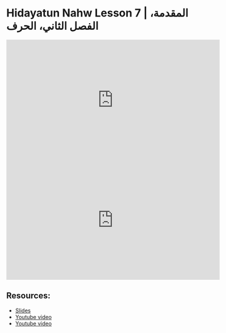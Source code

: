 # Hidayatun Nahw Lesson 7 | المقدمة، الفصل الثاني، الحرف

<iframe width="560" height="315" src="https://www.youtube-nocookie.com/embed/_WF_H5aUdnU?start=0" frameborder="0" allow="accelerometer; autoplay; encrypted-media; gyroscope; picture-in-picture" allowfullscreen="allowfullscreen"></iframe><BR>

<iframe width="560" height="315" src="https://www.youtube-nocookie.com/embed/ffxyEs6V8_8?start=0" frameborder="0" allow="accelerometer; autoplay; encrypted-media; gyroscope; picture-in-picture" allowfullscreen="allowfullscreen"></iframe><BR>



## Resources:
- [Slides](https://github.com/arshare/resources_balagha_pdfs)
- [Youtube video](https://www.youtube.com/watch?v=_WF_H5aUdnU&list=PLzn0qdi6JpdtdAyaM2yvvY1Yk9i4EpLHD&index=13)
- [Youtube video](https://www.youtube.com/watch?v=ffxyEs6V8_8&list=PLzn0qdi6JpdtdAyaM2yvvY1Yk9i4EpLHD&index=14)
